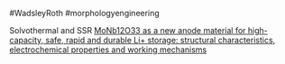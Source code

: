 #WadsleyRoth 
#morphologyengineering

Solvothermal and SSR
[MoNb12O33 as a new anode material for high-capacity, safe, rapid and durable Li+ storage: structural characteristics, electrochemical properties and working mechanisms](https://pubs.rsc.org/en/content/articlelanding/2019/ta/c9ta00309f)


